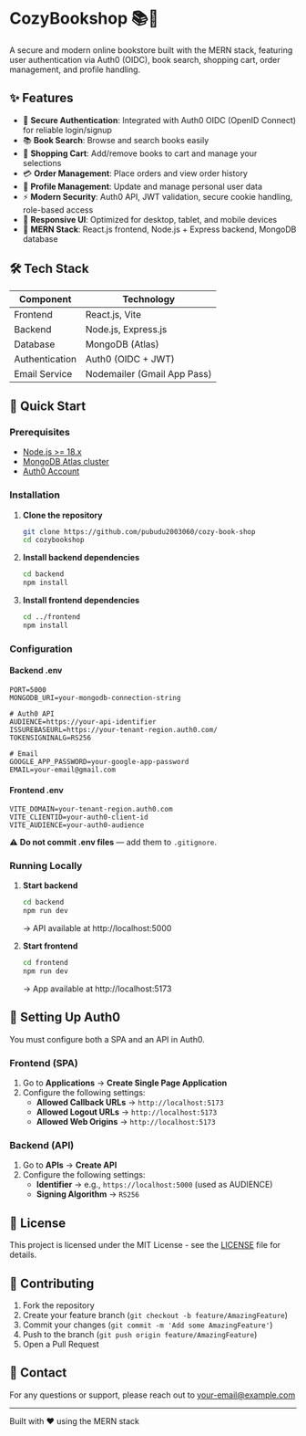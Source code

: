 # CozyBookshop 📚🛒

A secure and modern online bookstore built with the MERN stack, featuring user authentication via Auth0 (OIDC), book search, shopping cart, order management, and profile handling.

## ✨ Features

- 🔐 **Secure Authentication**: Integrated with Auth0 OIDC (OpenID Connect) for reliable login/signup
- 📚 **Book Search**: Browse and search books easily
- 🛒 **Shopping Cart**: Add/remove books to cart and manage your selections
- 💳 **Order Management**: Place orders and view order history
- 👤 **Profile Management**: Update and manage personal user data
- ⚡ **Modern Security**: Auth0 API, JWT validation, secure cookie handling, role-based access
- 📱 **Responsive UI**: Optimized for desktop, tablet, and mobile devices
- 🚀 **MERN Stack**: React.js frontend, Node.js + Express backend, MongoDB database

## 🛠️ Tech Stack

| Component      | Technology                    |
| -------------- | ----------------------------- |
| Frontend       | React.js, Vite               |
| Backend        | Node.js, Express.js          |
| Database       | MongoDB (Atlas)              |
| Authentication | Auth0 (OIDC + JWT)           |
| Email Service  | Nodemailer (Gmail App Pass)  |

## 🚀 Quick Start

### Prerequisites

- [Node.js >= 18.x](https://nodejs.org/en/download/)
- [MongoDB Atlas cluster](https://www.mongodb.com/cloud/atlas)
- [Auth0 Account](https://auth0.com/)

### Installation

1. **Clone the repository**
   ```bash
   git clone https://github.com/pubudu2003060/cozy-book-shop
   cd cozybookshop
   ```

2. **Install backend dependencies**
   ```bash
   cd backend
   npm install
   ```

3. **Install frontend dependencies**
   ```bash
   cd ../frontend
   npm install
   ```

### Configuration

#### Backend .env
```env
PORT=5000
MONGODB_URI=your-mongodb-connection-string

# Auth0 API
AUDIENCE=https://your-api-identifier
ISSUREBASEURL=https://your-tenant-region.auth0.com/
TOKENSIGNINALG=RS256

# Email
GOOGLE_APP_PASSWORD=your-google-app-password
EMAIL=your-email@gmail.com
```

#### Frontend .env
```env
VITE_DOMAIN=your-tenant-region.auth0.com
VITE_CLIENTID=your-auth0-client-id
VITE_AUDIENCE=your-auth0-audience
```

⚠️ **Do not commit .env files** — add them to `.gitignore`.

### Running Locally

1. **Start backend**
   ```bash
   cd backend
   npm run dev
   ```
   → API available at http://localhost:5000

2. **Start frontend**
   ```bash
   cd frontend
   npm run dev
   ```
   → App available at http://localhost:5173

## 🔑 Setting Up Auth0

You must configure both a SPA and an API in Auth0.

### Frontend (SPA)
1. Go to **Applications** → **Create Single Page Application**
2. Configure the following settings:
   - **Allowed Callback URLs** → `http://localhost:5173`
   - **Allowed Logout URLs** → `http://localhost:5173`
   - **Allowed Web Origins** → `http://localhost:5173`

### Backend (API)
1. Go to **APIs** → **Create API**
2. Configure the following settings:
   - **Identifier** → e.g., `https://localhost:5000` (used as AUDIENCE)
   - **Signing Algorithm** → `RS256`

## 📝 License

This project is licensed under the MIT License - see the [LICENSE](LICENSE) file for details.

## 🤝 Contributing

1. Fork the repository
2. Create your feature branch (`git checkout -b feature/AmazingFeature`)
3. Commit your changes (`git commit -m 'Add some AmazingFeature'`)
4. Push to the branch (`git push origin feature/AmazingFeature`)
5. Open a Pull Request

## 📧 Contact

For any questions or support, please reach out to [your-email@example.com](mailto:your-email@example.com)

---

Built with ❤️ using the MERN stack
